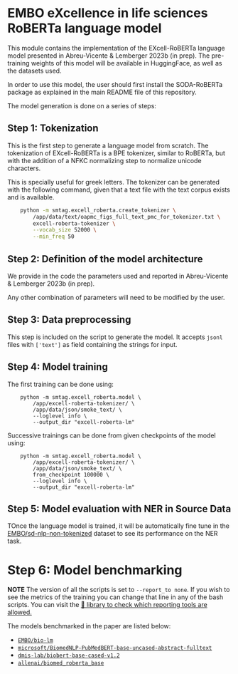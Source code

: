 # EMBO eXcellence in life sciences RoBERTa language model

This module contains the implementation of the 
EXcell-RoBERTa language model presented in Abreu-Vicente & Lemberger 2023b (in prep). 
The pre-training weights of this model will be available in HuggingFace, as well
as the datasets used.

In order to use this model, the user should first install the SODA-RoBERTa
package as explained in the main README file of this repository.

The model generation is done on a series of steps:

## Step 1: Tokenization

This is the first step to generate a language model from scratch. The tokenization
of EXcell-RoBERTa is a BPE tokenizer, similar to RoBERTa, but with the addition of
a NFKC normalizing step to normalize unicode characters. 

This is specially useful for greek letters. The tokenizer can be generated with the 
following command, given that a text file with the text corpus exists and is available.

```bash
    python -m smtag.excell_roberta.create_tokenizer \
        /app/data/text/oapmc_figs_full_text_pmc_for_tokenizer.txt \
        excell-roberta-tokenizer \
        --vocab_size 52000 \
        --min_freq 50
```

## Step 2: Definition of the model architecture

We provide in the code the parameters used and reported in 
Abreu-Vicente & Lemberger 2023b (in prep).

Any other combination of parameters will need to be modified by the
user.

## Step 3: Data preprocessing

This step is included on the script to generate the model. It accepts `jsonl` files with `['text']`
as field containing the strings for input.

## Step 4: Model training

The first training can be done using:

```shell
    python -m smtag.excell_roberta.model \
        /app/excell-roberta-tokenizer/ \
        /app/data/json/smoke_text/ \
        --loglevel info \
        --output_dir "excell-roberta-lm"
```

Successive trainings can be done from given checkpoints of the model using:

```shell
    python -m smtag.excell_roberta.model \
        /app/excell-roberta-tokenizer/ \
        /app/data/json/smoke_text/ \
        from_checkpoint 100000 \
        --loglevel info \
        --output_dir "excell-roberta-lm"
```

## Step 5: Model evaluation with NER in Source Data

TOnce the language model is trained, it will be automatically fine tune in the 
[EMBO/sd-nlp-non-tokenized](https://huggingface.co/datasets/EMBO/sd-nlp-non-tokenized)
dataset to see its performance on the NER task.

# Step 6: Model benchmarking



**NOTE** The version of all the scripts is set to `--report_to none`. If you wish to 
see the metrics of the training you can change that line in any of the bash scripts.
You can visit the [🤗 library to check which reporting tools are allowed.](https://huggingface.co/docs/transformers/main_classes/trainer#transformers.TrainingArguments.report_to)

The models benchmarked in the paper are listed below:

* [`EMBO/bio-lm`](https://huggingface.co/EMBO/bio-lm)
* [`microsoft/BiomedNLP-PubMedBERT-base-uncased-abstract-fulltext`](https://huggingface.co/microsoft/BiomedNLP-PubMedBERT-base-uncased-abstract-fulltext)
* [`dmis-lab/biobert-base-cased-v1.2`](https://huggingface.co/dmis-lab/biobert-base-cased-v1.2)
* [`allenai/biomed_roberta_base`](https://huggingface.co/allenai/biomed_roberta_base)

